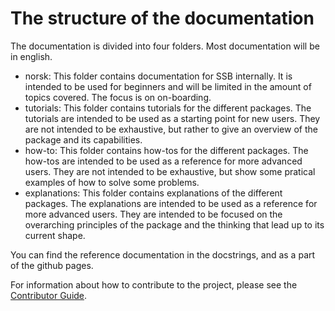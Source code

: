 # The structure of the documentation

The documentation is divided into four folders. Most documentation will be in english.
- norsk: This folder contains documentation for SSB internally. It is intended to be used for beginners and will be limited in the amount of topics covered. The focus is on on-boarding.
- tutorials: This folder contains tutorials for the different packages. The tutorials are intended to be used as a starting point for new users. They are not intended to be exhaustive, but rather to give an overview of the package and its capabilities.
- how-to: This folder contains how-tos for the different packages. The how-tos are intended to be used as a reference for more advanced users. They are not intended to be exhaustive, but show some pratical examples of how to solve some problems.
- explanations: This folder contains explanations of the different packages. The explanations are intended to be used as a reference for more advanced users. They are intended to be focused on the overarching principles of the package and the thinking that lead up to its current shape.

You can find the reference documentation in the docstrings, and as a part of the github pages.

For information about how to contribute to the project, please see the [Contributor Guide].

<!-- github-only -->

[contributor guide]: https://github.com/statisticsnorway/ssb-dash-framework/blob/main/CONTRIBUTING.md